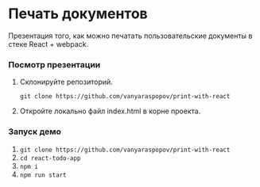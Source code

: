# Печать документов

Презентация того, как можно печатать пользовательские документы в стеке React + webpack.

### Посмотр презентации
1. Склонируйте репозиторий.

   ```
   git clone https://github.com/vanyaraspopov/print-with-react
   ```
   
0. Откройте локально файл index.html в корне проекта.

### Запуск демо
1. ```git clone https://github.com/vanyaraspopov/print-with-react```
0. ```cd react-todo-app```
0. ```npm i```
0. ```npm run start```
